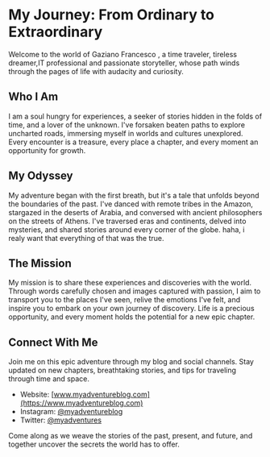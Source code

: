 # My Journey: From Ordinary to Extraordinary

Welcome to the world of Gaziano Francesco , a time traveler, tireless dreamer,IT professional and passionate storyteller, whose path winds through the pages of life with audacity and curiosity.

## Who I Am

I am a soul hungry for experiences, a seeker of stories hidden in the folds of time, and a lover of the unknown. 
I've forsaken beaten paths to explore uncharted roads, immersing myself in worlds and cultures unexplored. 
Every encounter is a treasure, every place a chapter, and every moment an opportunity for growth.

## My Odyssey

My adventure began with the first breath, but it's a tale that unfolds beyond the boundaries of the past. 
I've danced with remote tribes in the Amazon, stargazed in the deserts of Arabia, and conversed with ancient philosophers on the streets of Athens.
I've traversed eras and continents, delved into mysteries, and shared stories around every corner of the globe. 
haha, i realy want that everything of that was the true.

## The Mission

My mission is to share these experiences and discoveries with the world. 
Through words carefully chosen and images captured with passion, I aim to transport you to the places I've seen, relive the emotions I've felt, 
and inspire you to embark on your own journey of discovery. 
Life is a precious opportunity, and every moment holds the potential for a new epic chapter.

## Connect With Me

Join me on this epic adventure through my blog and social channels. Stay updated on new chapters, breathtaking stories, and tips for traveling through time and space.

- Website: [www.myadventureblog.com](https://www.myadventureblog.com)
- Instagram: [@myadventureblog](https://www.instagram.com/myadventureblog)
- Twitter: [@myadventures](https://twitter.com/myadventures)

Come along as we weave the stories of the past, present, and future, and together uncover the secrets the world has to offer.
